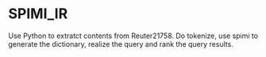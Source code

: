 # SPIMI_IR

Use Python to extratct contents from Reuter21758. Do tokenize, use spimi to generate the dictionary, realize the query and rank the query results.

